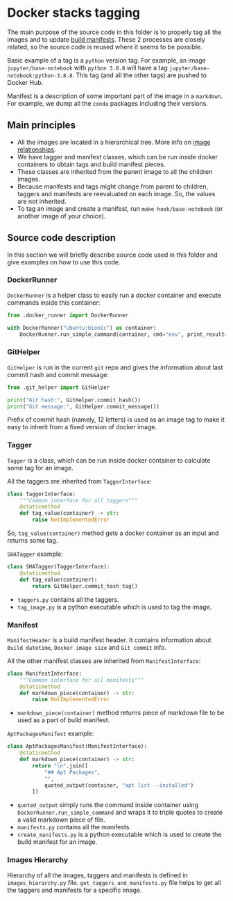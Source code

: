 # Docker stacks tagging

The main purpose of the source code in this folder is to properly tag all the images and to update [build manifests](https://github.com/jupyter/docker-stacks/wiki).
These 2 processes are closely related, so the source code is reused where it seems to be possible.

Basic example of a tag is a `python` version tag.
For example, an image `jupyter/base-notebook` with `python 3.8.8` will have a tag `jupyter/base-notebook:python-3.8.8`.
This tag (and all the other tags) are pushed to Docker Hub.

Manifest is a description of some important part of the image in a `markdown`.
For example, we dump all the `conda` packages including their versions.

## Main principles

- All the images are located in a hierarchical tree. More info on [image relationships](../docs/using/selecting.md#image-relationships).
- We have tagger and manifest classes, which can be run inside docker containers to obtain tags and build manifest pieces.
- These classes are inherited from the parent image to all the children images.
- Because manifests and tags might change from parent to children, taggers and manifests are reevaluated on each image. So, the values are not inherited.
- To tag an image and create a manifest, run `make hook/base-notebook` (or another image of your choice).

## Source code description

In this section we will briefly describe source code used in this folder and give examples on how to use this code.

### DockerRunner

`DockerRunner` is a helper class to easily run a docker container and execute commands inside this container:


```python
from .docker_runner import DockerRunner

with DockerRunner("ubuntu:bionic") as container:
	DockerRunner.run_simple_command(container, cmd="env", print_result=True)
```

### GitHelper

`GitHelper` is run in the current `git` repo and gives the information about last commit hash and commit message:

```python
from .git_helper import GitHelper

print("Git hash:", GitHelper.commit_hash())
print("Git message:", GitHelper.commit_message())
```

Prefix of commit hash (namely, 12 letters) is used as an image tag to make it easy to inherit from a fixed version of docker image.

### Tagger

`Tagger` is a class, which can be run inside docker container to calculate some tag for an image.

All the taggers are inherited from `TaggerInterface`:

```python
class TaggerInterface:
    """Common interface for all taggers"""
    @staticmethod
    def tag_value(container) -> str:
        raise NotImplementedError
```

So, `tag_value(container)` method gets a docker container as an input and returns some tag.

`SHATagger` example:

```python
class SHATagger(TaggerInterface):
    @staticmethod
    def tag_value(container):
        return GitHelper.commit_hash_tag()
```

- `taggers.py` contains all the taggers.
- `tag_image.py` is a python executable which is used to tag the image.

### Manifest

`ManifestHeader` is a build manifest header.
It contains information about `Build datetime`, `Docker image size` and `Git commit` info.

All the other manifest classes are inherited from `ManifestInterface`:

```python
class ManifestInterface:
    """Common interface for all manifests"""
    @staticmethod
    def markdown_piece(container) -> str:
        raise NotImplementedError
```

- `markdown_piece(container)` method returns piece of markdown file to be used as a part of build manifest.

`AptPackagesManifest` example:

```python
class AptPackagesManifest(ManifestInterface):
    @staticmethod
    def markdown_piece(container) -> str:
        return "\n".join([
            "## Apt Packages",
            "",
            quoted_output(container, "apt list --installed")
        ])
```

- `quoted_output` simply runs the command inside container using `DockerRunner.run_simple_command` and wraps it to triple quotes to create a valid markdown piece of file.
- `manifests.py` contains all the manifests.
- `create_manifests.py` is a python executable which is used to create the build manifest for an image.

### Images Hierarchy

Hierarchy of all the images, taggers and manifests is defined in `images_hierarchy.py` file.
`get_taggers_and_manifests.py` file helps to get all the taggers and manifests for a specific image.
